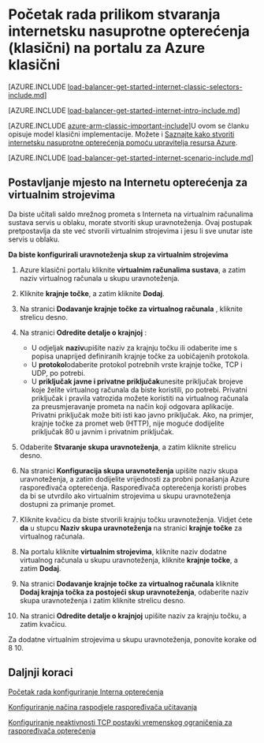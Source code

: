 
<properties
   pageTitle="Početak rada prilikom stvaranja internetsku nasuprotne opterećenja u modelu uvođenje klasičnog pomoću portala za Azure klasični | Microsoft Azure"
   description="Saznajte kako stvoriti internetsku nasuprotne opterećenja u modelu uvođenje klasičnog pomoću portala za Azure klasični"
   services="load-balancer"
   documentationCenter="na"
   authors="sdwheeler"
   manager="carmonm"
   editor=""
   tags="azure-service-management"
/>
<tags
   ms.service="load-balancer"
   ms.devlang="na"
   ms.topic="get-started-article"
   ms.tgt_pltfrm="na"
   ms.workload="infrastructure-services"
   ms.date="08/31/2016"
   ms.author="sewhee" />

# <a name="get-started-creating-an-internet-facing-load-balancer-classic-in-the-azure-classic-portal"></a>Početak rada prilikom stvaranja internetsku nasuprotne opterećenja (klasični) na portalu za Azure klasični

[AZURE.INCLUDE [load-balancer-get-started-internet-classic-selectors-include.md](../../includes/load-balancer-get-started-internet-classic-selectors-include.md)]

[AZURE.INCLUDE [load-balancer-get-started-internet-intro-include.md](../../includes/load-balancer-get-started-internet-intro-include.md)]

[AZURE.INCLUDE [azure-arm-classic-important-include](../../includes/azure-arm-classic-important-include.md)]U ovom se članku opisuje model klasični implementacije. Možete i [Saznajte kako stvoriti internetsku nasuprotne opterećenja pomoću upravitelja resursa Azure](load-balancer-get-started-internet-arm-ps.md).

[AZURE.INCLUDE [load-balancer-get-started-internet-scenario-include.md](../../includes/load-balancer-get-started-internet-scenario-include.md)]


## <a name="set-up-an-internet-facing-load-balancer-for-virtual-machines"></a>Postavljanje mjesto na Internetu opterećenja za virtualnim strojevima

Da biste učitali saldo mrežnog prometa s Interneta na virtualnim računalima sustava servis u oblaku, morate stvoriti skup uravnoteženja. Ovaj postupak pretpostavlja da ste već stvorili virtualnim strojevima i jesu li sve unutar iste servis u oblaku.

**Da biste konfigurirali uravnoteženja skup za virtualnim strojevima**

1. Azure klasični portalu kliknite **virtualnim računalima sustava**, a zatim naziv virtualnog računala u skupu uravnoteženja.

2. Kliknite **krajnje točke**, a zatim kliknite **Dodaj**.

3. Na stranici **Dodavanje krajnje točke za virtualnog računala** , kliknite strelicu desno.

4. Na stranici **Odredite detalje o krajnjoj** :

    * U odjeljak **naziv**upišite naziv za krajnju točku ili odaberite ime s popisa unaprijed definiranih krajnje točke za uobičajenih protokola.
    * U **protokol**odaberite protokol potrebnih vrste krajnje točke, TCP i UDP, po potrebi.
    * U **priključak javne i privatne priključak**unesite priključak brojeve koje želite virtualnog računala da biste koristili, po potrebi. Privatni priključak i pravila vatrozida možete koristiti na virtualnog računala za preusmjeravanje prometa na način koji odgovara aplikacije. Privatni priključak može biti isti kao javno priključak. Ako, na primjer, krajnje točke za promet web (HTTP), nije moguće dodijelite priključak 80 u javnim i privatnim priključak.

5. Odaberite **Stvaranje skupa uravnoteženja**, a zatim kliknite strelicu desno.

6. Na stranici **Konfiguracija skupa uravnoteženja** upišite naziv skupa uravnoteženja, a zatim dodijelite vrijednosti za probni ponašanja Azure raspoređivača opterećenja. Raspoređivača opterećenja koristi probes da bi se utvrdilo ako virtualnim strojevima u skupu uravnoteženja dostupni za primanje promet.

7. Kliknite kvačicu da biste stvorili krajnju točku uravnoteženja. Vidjet ćete **da** u stupcu **Naziv skupa uravnoteženja** na stranici **krajnje točke** za virtualnog računala.

8. Na portalu kliknite **virtualnim strojevima**, kliknite naziv dodatne virtualnog računala u skupu uravnoteženja, kliknite **krajnje točke**, a zatim **Dodaj**.

9. Na stranici **Dodavanje krajnje točke za virtualnog računala** kliknite **Dodaj krajnja točka za postojeći skup uravnoteženja**, odaberite naziv skupa uravnoteženja i zatim kliknite strelicu desno.

10. Na stranici **Odredite detalje o krajnjoj** upišite naziv za krajnju točku, a zatim kvačicu.

Za dodatne virtualnim strojevima u skupu uravnoteženja, ponovite korake od 8 10.



## <a name="next-steps"></a>Daljnji koraci

[Početak rada konfiguriranje Interna opterećenja](load-balancer-get-started-ilb-arm-ps.md)

[Konfiguriranje načina raspodjele raspoređivača učitavanja](load-balancer-distribution-mode.md)

[Konfiguriranje neaktivnosti TCP postavki vremenskog ograničenja za raspoređivača opterećenja](load-balancer-tcp-idle-timeout.md)

